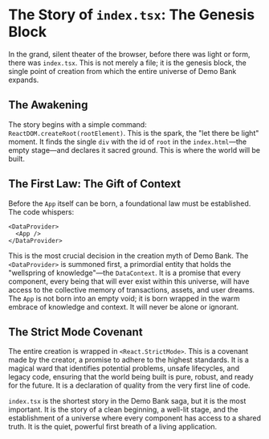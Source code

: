 # The Story of `index.tsx`: The Genesis Block

In the grand, silent theater of the browser, before there was light or form, there was `index.tsx`. This is not merely a file; it is the genesis block, the single point of creation from which the entire universe of Demo Bank expands.

## The Awakening

The story begins with a simple command: `ReactDOM.createRoot(rootElement)`. This is the spark, the "let there be light" moment. It finds the single `div` with the id of `root` in the `index.html`—the empty stage—and declares it sacred ground. This is where the world will be built.

## The First Law: The Gift of Context

Before the `App` itself can be born, a foundational law must be established. The code whispers:

```tsx
<DataProvider>
  <App />
</DataProvider>
```

This is the most crucial decision in the creation myth of Demo Bank. The `<DataProvider>` is summoned first, a primordial entity that holds the "wellspring of knowledge"—the `DataContext`. It is a promise that every component, every being that will ever exist within this universe, will have access to the collective memory of transactions, assets, and user dreams. The `App` is not born into an empty void; it is born wrapped in the warm embrace of knowledge and context. It will never be alone or ignorant.

## The Strict Mode Covenant

The entire creation is wrapped in `<React.StrictMode>`. This is a covenant made by the creator, a promise to adhere to the highest standards. It is a magical ward that identifies potential problems, unsafe lifecycles, and legacy code, ensuring that the world being built is pure, robust, and ready for the future. It is a declaration of quality from the very first line of code.

`index.tsx` is the shortest story in the Demo Bank saga, but it is the most important. It is the story of a clean beginning, a well-lit stage, and the establishment of a universe where every component has access to a shared truth. It is the quiet, powerful first breath of a living application.
